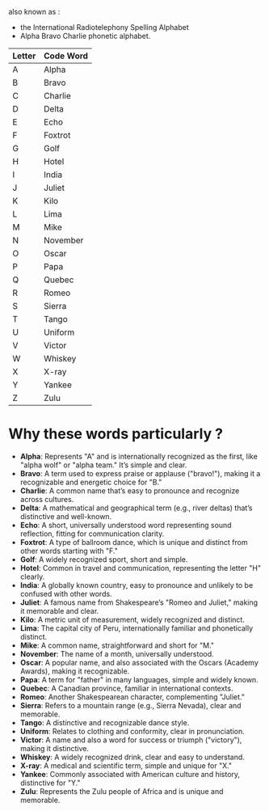 also known as :
* the International Radiotelephony Spelling Alphabet 
* Alpha Bravo Charlie phonetic alphabet.

| Letter | Code Word |
| ------ | --------- |
| A      | Alpha     |
| B      | Bravo     |
| C      | Charlie   |
| D      | Delta     |
| E      | Echo      |
| F      | Foxtrot   |
| G      | Golf      |
| H      | Hotel     |
| I      | India     |
| J      | Juliet    |
| K      | Kilo      |
| L      | Lima      |
| M      | Mike      |
| N      | November  |
| O      | Oscar     |
| P      | Papa      |
| Q      | Quebec    |
| R      | Romeo     |
| S      | Sierra    |
| T      | Tango     |
| U      | Uniform   |
| V      | Victor    |
| W      | Whiskey   |
| X      | X-ray     |
| Y      | Yankee    |
| Z      | Zulu      |
# Why these words particularly ?
- **Alpha**: Represents "A" and is internationally recognized as the first, like "alpha wolf" or "alpha team." It’s simple and clear.
- **Bravo**: A term used to express praise or applause ("bravo!"), making it a recognizable and energetic choice for "B."
- **Charlie**: A common name that’s easy to pronounce and recognize across cultures.
- **Delta**: A mathematical and geographical term (e.g., river deltas) that’s distinctive and well-known.
- **Echo**: A short, universally understood word representing sound reflection, fitting for communication clarity.
- **Foxtrot**: A type of ballroom dance, which is unique and distinct from other words starting with "F."
- **Golf**: A widely recognized sport, short and simple.
- **Hotel**: Common in travel and communication, representing the letter "H" clearly.
- **India**: A globally known country, easy to pronounce and unlikely to be confused with other words.
- **Juliet**: A famous name from Shakespeare’s "Romeo and Juliet," making it memorable and clear.
- **Kilo**: A metric unit of measurement, widely recognized and distinct.
- **Lima**: The capital city of Peru, internationally familiar and phonetically distinct.
- **Mike**: A common name, straightforward and short for "M."
- **November**: The name of a month, universally understood.
- **Oscar**: A popular name, and also associated with the Oscars (Academy Awards), making it recognizable.
- **Papa**: A term for "father" in many languages, simple and widely known.
- **Quebec**: A Canadian province, familiar in international contexts.
- **Romeo**: Another Shakespearean character, complementing "Juliet."
- **Sierra**: Refers to a mountain range (e.g., Sierra Nevada), clear and memorable.
- **Tango**: A distinctive and recognizable dance style.
- **Uniform**: Relates to clothing and conformity, clear in pronunciation.
- **Victor**: A name and also a word for success or triumph ("victory"), making it distinctive.
- **Whiskey**: A widely recognized drink, clear and easy to understand.
- **X-ray**: A medical and scientific term, simple and unique for "X."
- **Yankee**: Commonly associated with American culture and history, distinctive for "Y."
- **Zulu**: Represents the Zulu people of Africa and is unique and memorable.